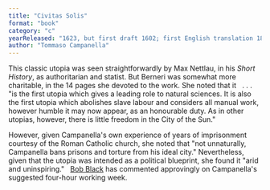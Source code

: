 ```yaml
---
title: "Civitas Solis"
format: "book"
category: "c"
yearReleased: "1623, but first draft 1602; first English translation 1885, as The City of the Sun"
author: "Tommaso Campanella"
---
```

This classic utopia was seen straightforwardly by Max Nettlau, in his _Short History_, as authoritarian and  statist. But Berneri was somewhat more  charitable, in the 14 pages she devoted to the work. She noted that it
 
. . . "is the first utopia which gives a leading role to  natural sciences. It is also the first utopia which abolishes slave labour and  considers all manual work, however humble it may now appear, as an honourable  duty. As in other utopias, however, there is little freedom in the City of the  Sun."

However, given Campanella's own experience of years of  imprisonment courtesy of the Roman Catholic church, she noted that "not  unnaturally, Campanella bans prisons and torture from his ideal city."  Nevertheless, given that the utopia was intended as a political blueprint, she  found it "arid and uninspiring."
 
<a href="biblio.htm#Black">Bob Black</a> has commented  approvingly on Campanella's suggested four-hour working week.
